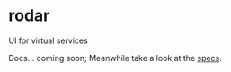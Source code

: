 # rodar

UI for virtual services

Docs... coming soon; Meanwhile take a look at the [specs](https://github.com/mauriciomelo/rodar/blob/master/e2e/api.spec.js).
